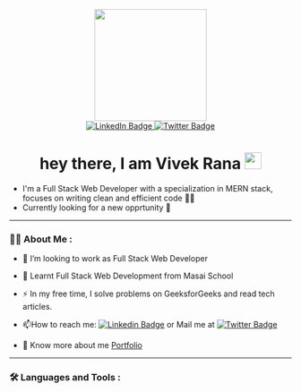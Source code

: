 <div id="header" align="center">
  <img src="https://media.giphy.com/media/M4NykXxUE0HAcK7UJ6/giphy.gif" width="200"/>
</div>

<div align="center" id="badges">
  <a target="_blank" href="https://www.linkedin.com/in/vivek-rana-74bb9a220">
    <img src="https://img.shields.io/badge/LinkedIn-blue?style=for-the-badge&logo=linkedin&logoColor=white" alt="LinkedIn Badge"/>
  </a>
  
  <a href="https://twitter.com/Vivekra081998">
    <img src="https://img.shields.io/badge/Twitter-blue?style=for-the-badge&logo=twitter&logoColor=white" alt="Twitter Badge"/>
  </a>
  <br/>
  <img display="block" src="https://komarev.com/ghpvc/?username=vivek13420&style=flat-square&color=blue" alt=""/>
  <h1>
  hey there, I am Vivek Rana
  <img src="https://media.giphy.com/media/hvRJCLFzcasrR4ia7z/giphy.gif" width="30px"/>
</h1>
</div>
   
  
- I'm a Full Stack Web Developer with a specialization in MERN stack, focuses on writing clean and efficient code 👨‍🎓
- Currently looking for a new opprtunity 🤖


---

### :woman_technologist: About Me :

- :telescope:  I’m looking to work as Full Stack Web Developer

- :seedling: Learnt Full Stack Web Development from Masai School

- :zap: In my free time, I solve problems on GeeksforGeeks and read tech articles.

- :mailbox:How to reach me: [![Linkedin Badge](https://img.shields.io/badge/-vivek-blue?style=for-the-badge&logo=Linkedin&logoColor=white)](https://www.linkedin.com/in/vivek-rana-74bb9a220) or  Mail me at <a href= mailto:vivekrana13420@gmail.com><img src="https://img.shields.io/badge/Gmail-blue?style=for-the-badge&logo=gmail&logoColor=white%22%20alt=%22gmail%20Badge%22" alt="Twitter Badge"/></a>


- 🔭 Know more about me <a href="https://vivek13420.github.io" >Portfolio</a> 

---

### :hammer_and_wrench: Languages and Tools :
